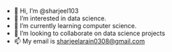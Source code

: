 - 👋 Hi, I’m @sharjeel103
- 👀 I’m interested in data science.
- 🌱 I’m currently learning computer science.
- 💞️ I’m looking to collaborate on data science projects
- 📫 My email is sharjeelarain0308@gmail.com

<!---
sharjeel103/sharjeel103 is a ✨ special ✨ repository because its `README.md` (this file) appears on your GitHub profile.
You can click the Preview link to take a look at your changes.
--->
